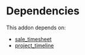 # Dependencies

This addon depends on:

- [sale_timesheet](https://github.com/bringout/oca-ocb-sale/tree/9c47621e05c4317db98aaea61473df9add3d66b6/odoo-bringout-oca-ocb-sale_timesheet)
- [project_timeline](https://github.com/bringout/oca-workflow-process)
